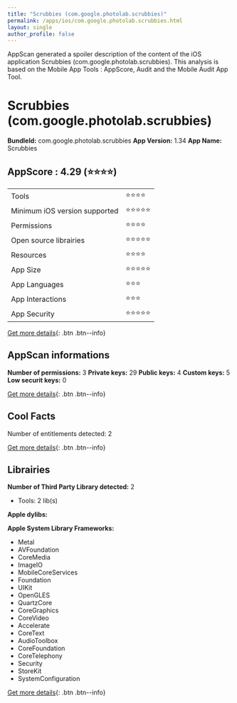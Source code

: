 ```yaml
---
title: "Scrubbies (com.google.photolab.scrubbies)"
permalink: /apps/ios/com.google.photolab.scrubbies.html
layout: single
author_profile: false
---
```

AppScan generated a spoiler description of the content of the iOS application Scrubbies (com.google.photolab.scrubbies). This analysis is based on the Mobile App Tools : AppScore, Audit and the Mobile Audit App Tool.

# Scrubbies (com.google.photolab.scrubbies)

**BundleId:** com.google.photolab.scrubbies
**App Version:** 1.34
**App Name:** Scrubbies


## AppScore : 4.29 (⭐️⭐️⭐️⭐️) 

<table>
<tr><td> Tools </td><td> ⭐️⭐️⭐️⭐️ </td></tr>
<tr><td> Minimum iOS version supported </td><td> ⭐️⭐️⭐️⭐️⭐️ </td></tr>
<tr><td> Permissions </td><td> ⭐️⭐️⭐️⭐️ </td></tr>
<tr><td> Open source librairies </td><td> ⭐️⭐️⭐️⭐️⭐️ </td></tr>
<tr><td> Resources </td><td> ⭐️⭐️⭐️⭐️ </td></tr>
<tr><td> App Size </td><td> ⭐️⭐️⭐️⭐️⭐️ </td></tr>
<tr><td> App Languages </td><td> ⭐️⭐️⭐️ </td></tr>
<tr><td> App Interactions </td><td> ⭐️⭐️⭐️ </td></tr>
<tr><td> App Security </td><td> ⭐️⭐️⭐️⭐️⭐️ </td></tr>
</table>

[Get more details](/pricing.html){: .btn .btn--info}  
  
## AppScan informations 

**Number of permissions:** 3
**Private keys:** 29
**Public keys:** 4
**Custom keys:** 5
**Low securit keys:** 0
  
[Get more details](/pricing.html){: .btn .btn--info}

## Cool Facts

Number of entitlements detected: 2
  
[Get more details](/pricing.html){: .btn .btn--info}

## Librairies 
**Number of Third Party Library detected:** 2
- Tools: 2 lib(s)

**Apple dylibs:**


**Apple System Library Frameworks:**
- Metal
- AVFoundation
- CoreMedia
- ImageIO
- MobileCoreServices
- Foundation
- UIKit
- OpenGLES
- QuartzCore
- CoreGraphics
- CoreVideo
- Accelerate
- CoreText
- AudioToolbox
- CoreFoundation
- CoreTelephony
- Security
- StoreKit
- SystemConfiguration


  
[Get more details](/pricing.html){: .btn .btn--info}

